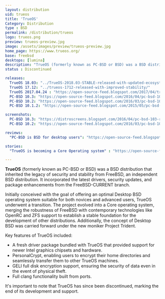 ```yaml
---
layout: distribution
uid: trueos
title: 'TrueOS'
Category: Distribution
type : BSD
permalink: /distribution/trueos
logo: trueos.png
preview: trueos-preview.jpg
image: /assets/images/preview/trueos-preview.jpg
home_page: https://www.trueos.org/
base: freebsd
desktops: [lumina]
description: "TrueOS (formerly known as PC-BSD or BSD) was a BSD distribution that inherited the legacy of security and stability from FreeBSD, an independent BSD distribution"
status : Discontinued

releases:
  TrueOS 18.03: "../TrueOS-2018.03-STABLE-released-with-updated-ecosystem-to-fight-meltdown-and-spectre-issues/"
  TrueOS 17.12: "../trueos-1712-released-with-improved-stability/"
  TrueOS 2017.04.24 : "https://open-source-feed.blogspot.com/2017/04/trueos-stable-update-20170424-is.html"
  PC-BSD 10.3: "https://open-source-feed.blogspot.com/2016/04/pc-bsd-103-release-announced.html"
  PC-BSD 10.2: "https://open-source-feed.blogspot.com/2016/03/pc-bsd-102-release-screenshot-tour.html"
  PC-BSD 10.1.2: "https://open-source-feed.blogspot.com/2015/05/pc-bsd-1012-released.html"

screenshots:
  PC-BSD 10.3: "https://distroscreens.blogspot.com/2016/04/pc-bsd-103-release-lumina-screenshots.html"
  PC-BSD 10.2: "https://open-source-feed.blogspot.com/2016/03/pc-bsd-102-release-screenshot-tour.html"

reviews:
  "PC-BSD is BSD for desktop users": "https://open-source-feed.blogspot.com/2015/12/pc-bsd-bsd-for-desktop-user-review.html"

stories:
  "TrueOS is becoming a Core Operating system" : "https://open-source-feed.blogspot.com/2018/06/trueos-is-becoming-core-operating-system.html"

---
```


**TrueOS** (formerly known as PC-BSD or BSD) was a BSD distribution that inherited the legacy of security and stability from FreeBSD, an independent BSD distribution. It incorporated the latest drivers, security updates, and package enhancements from the FreeBSD-CURRENT branch.

Initially conceived with the goal of offering an optimal Desktop BSD operating system suitable for both novices and advanced users, TrueOS underwent a transition. The project evolved into a Core operating system, merging the robustness of FreeBSD with contemporary technologies like OpenRC and ZFS support to establish a stable foundation for the development of other distributions. Additionally, the concept of Desktop BSD was carried forward under the new moniker Project Trident.

Key features of TrueOS included:
- A fresh driver package bundled with TrueOS that provided support for newer Intel graphics chipsets and hardware.
- PersonalCrypt, enabling users to encrypt their home directories and seamlessly transfer them to other TrueOS machines.
- GELI full disk encryption support, ensuring the security of data even in the event of physical theft.
- Full clang functionality built from ports.

It's important to note that TrueOS has since been discontinued, marking the end of its development and support.
